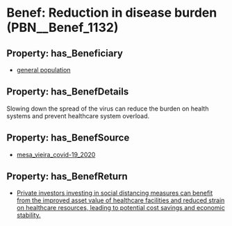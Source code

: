 # Benef: __Reduction in disease burden__ (PBN__Benef_1132)

## Property: has_Beneficiary

* [general population](../Stakeholder/PBN__Stakeholder_9)

## Property: has_BenefDetails

Slowing down the spread of the virus can reduce the burden on health systems and prevent healthcare system overload.

## Property: has_BenefSource

* [mesa_vieira_covid-19_2020](../Article/PBN__Article_236)

## Property: has_BenefReturn

* [Private investors investing in social distancing measures can benefit from the improved asset value of healthcare facilities and reduced strain on healthcare resources, leading to potential cost savings and economic stability.](../BenefReturn/PBN__BenefReturn_1264)

